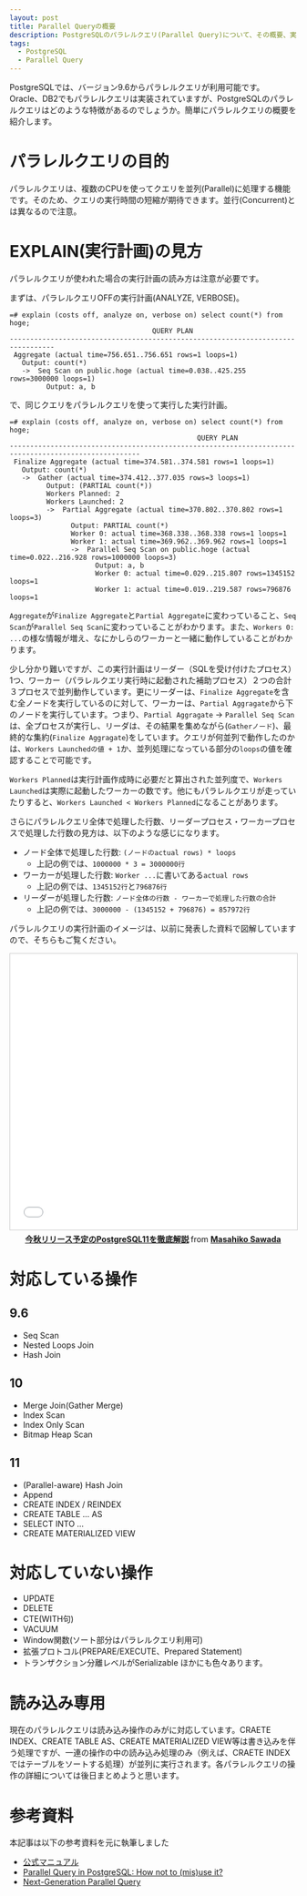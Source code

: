 ```yaml
---
layout: post
title: Parallel Queryの概要
description: PostgreSQLのパラレルクエリ(Parallel Query)について、その概要、実行計画(EXPLAIN)の読み方などを解説
tags:
  - PostgreSQL
  - Parallel Query
---
```


PostgreSQLでは、バージョン9.6からパラレルクエリが利用可能です。Oracle、DB2でもパラレルクエリは実装されていますが、PostgreSQLのパラレルクエリはどのような特徴があるのでしょうか。簡単にパラレルクエリの概要を紹介します。

# パラレルクエリの目的
パラレルクエリは、複数のCPUを使ってクエリを並列(Parallel)に処理する機能です。そのため、クエリの実行時間の短縮が期待できます。並行(Concurrent)とは異なるので注意。

# EXPLAIN(実行計画)の見方
パラレルクエリが使われた場合の実行計画の読み方は注意が必要です。

まずは、パラレルクエリOFFの実行計画(ANALYZE, VERBOSE)。
```
=# explain (costs off, analyze on, verbose on) select count(*) from hoge;
                                   QUERY PLAN
---------------------------------------------------------------------------------
 Aggregate (actual time=756.651..756.651 rows=1 loops=1)
   Output: count(*)
   ->  Seq Scan on public.hoge (actual time=0.038..425.255 rows=3000000 loops=1)
         Output: a, b
```

で、同じクエリをパラレルクエリを使って実行した実行計画。

```
=# explain (costs off, analyze on, verbose on) select count(*) from hoge;
                                              QUERY PLAN
------------------------------------------------------------------------------------------------------
 Finalize Aggregate (actual time=374.581..374.581 rows=1 loops=1)
   Output: count(*)
   ->  Gather (actual time=374.412..377.035 rows=3 loops=1)
         Output: (PARTIAL count(*))
         Workers Planned: 2
         Workers Launched: 2
         ->  Partial Aggregate (actual time=370.802..370.802 rows=1 loops=3)
               Output: PARTIAL count(*)
               Worker 0: actual time=368.338..368.338 rows=1 loops=1
               Worker 1: actual time=369.962..369.962 rows=1 loops=1
               ->  Parallel Seq Scan on public.hoge (actual time=0.022..216.928 rows=1000000 loops=3)
                     Output: a, b
                     Worker 0: actual time=0.029..215.807 rows=1345152 loops=1
                     Worker 1: actual time=0.019..219.587 rows=796876 loops=1
```

`Aggregate`が`Finalize Aggregate`と`Partial Aggregate`に変わっていること、`Seq Scan`が`Parallel Seq Scan`に変わっていることがわかります。また、`Workers 0: ...`の様な情報が増え、なにかしらのワーカーと一緒に動作していることがわかります。

少し分かり難いですが、この実行計画はリーダー（SQLを受け付けたプロセス）1つ、ワーカー（パラレルクエリ実行時に起動された補助プロセス）２つの合計３プロセスで並列動作しています。更にリーダーは、`Finalize Aggregate`を含む全ノードを実行しているのに対して、ワーカーは、`Partial Aggragate`から下のノードを実行しています。つまり、`Partial Aggragate` -> `Parallel Seq Scan`は、全プロセスが実行し、リーダは、その結果を集めながら(`Gatherノード`)、最終的な集約(`Finalize Aggragate`)をしています。クエリが何並列で動作したのかは、`Workers Launchedの値 + 1`か、並列処理になっている部分の`loops`の値を確認することで可能です。

`Workers Planned`は実行計画作成時に必要だと算出された並列度で、`Workers Launched`は実際に起動したワーカーの数です。他にもパラレルクエリが走っていたりすると、`Workers Launched < Workers Planned`になることがあります。

さらにパラレルクエリ全体で処理した行数、リーダープロセス・ワーカープロセスで処理した行数の見方は、以下のような感じになります。
* ノード全体で処理した行数: `(ノードのactual rows) * loops`
  * 上記の例では、`1000000 * 3 = 3000000行`
* ワーカーが処理した行数: `Worker ...`に書いてある`actual rows`
  * 上記の例では、`1345152行`と`796876行`
* リーダーが処理した行数: `ノード全体の行数 - ワーカーで処理した行数の合計`
  * 上記の例では、`3000000 - (1345152 + 796876) = 857972行`

パラレルクエリの実行計画のイメージは、以前に発表した資料で図解していますので、そちらもご覧ください。

<center><iframe src="//www.slideshare.net/slideshow/embed_code/key/gsYirIoV8Trhrl?startSlide=30" width="595" height="485" frameborder="0" marginwidth="0" marginheight="0" scrolling="no" style="border:1px solid #CCC; border-width:1px; margin-bottom:5px; max-width: 100%;" allowfullscreen> </iframe> <div style="margin-bottom:5px"> <strong> <a href="//www.slideshare.net/masahikosawada98/postgresql11" title="今秋リリース予定のPostgreSQL11を徹底解説" target="_blank">今秋リリース予定のPostgreSQL11を徹底解説</a> </strong> from <strong><a href="//www.slideshare.net/masahikosawada98" target="_blank">Masahiko Sawada</a></strong> </div></center>

# 対応している操作
## 9.6
* Seq Scan
* Nested Loops Join
* Hash Join

## 10
* Merge Join(Gather Merge)
* Index Scan
* Index Only Scan
* Bitmap Heap Scan

## 11
* (Parallel-aware) Hash Join
* Append
* CREATE INDEX / REINDEX
* CREATE TABLE ... AS
* SELECT INTO ...
* CREATE MATERIALIZED VIEW

# 対応していない操作
* UPDATE
* DELETE
* CTE(WITH句)
* VACUUM
* Window関数(ソート部分はパラレルクエリ利用可)
* 拡張プロトコル(PREPARE/EXECUTE、Prepared Statement)
* トランザクション分離レベルがSerializable
ほかにも色々あります。

# 読み込み専用
現在のパラレルクエリは読み込み操作のみがに対応しています。CRAETE INDEX、CREATE TABLE AS、CREATE MATERIALIZED VIEW等は書き込みを伴う処理ですが、一連の操作の中の読み込み処理のみ（例えば、CRAETE INDEXではテーブルをソートする処理）が並列に実行されます。各パラレルクエリの操作の詳細については後日まとめようと思います。

# 参考資料
本記事は以下の参考資料を元に執筆しました

* [公式マニュアル](https://www.postgresql.jp/document/10/html/parallel-query.html)
* [Parallel Query in PostgreSQL: How not to (mis)use it?](https://www.postgresql.eu/events/pgconfeu2018/sessions/session/2140/slides/141/PQ_PGCON_EU_2018.pdf)
* [Next-Generation Parallel Query](https://www.pgcon.org/2017/schedule/attachments/445_Next-Generation%20Parallel%20Query%20-%20PGCon.pdf)
